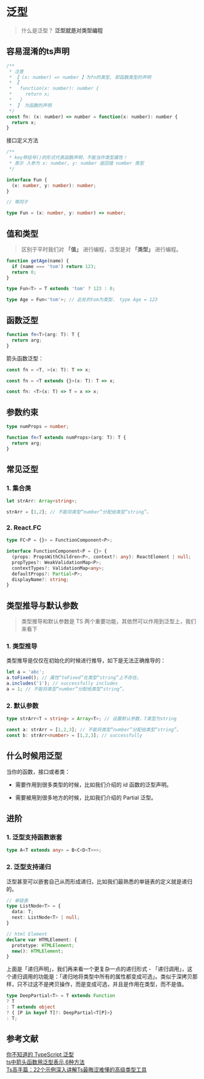 <!--
 * @Author: your name
 * @Date: 2021-09-01 20:12:47
 * @LastEditTime: 2023-01-12 16:15:57
 * @LastEditors: zhangjicheng
 * @Description: In User Settings Edit
 * @FilePath: \docs\post\knowledge\TypeScript高级\20210901_泛型.md
-->

# 泛型

> 什么是泛型？ **泛型就是对类型编程**

## 容易混淆的ts声明

``` js
/**
 * 注意
 * 【 (x: number) => number 】为fn的类型, 即函数类型的声明
 * 【
 *   function(x: number): number {
 *     return x;
 *   } 
 *  】 为函数的声明
 */
const fn: (x: number) => number = function(x: number): number {
  return x;
}
```

接口定义方法

``` ts
/**
 * key带括号()的形式代表函数声明，不能当作类型属性！
 * 表示 入参为 x: number, y: number 返回值 number 类型
 */

interface Fun {
  (x: number, y: number): number;
}

// 等同于

type Fun = (x: number, y: number) => number;
```

## 值和类型

> 区别于平时我们对 **「值」** 进行编程，泛型是对 **「类型」** 进行编程。

``` ts
function getAge(name) {
  if (name === 'tom') return 123;
  return 0;
}

type Fun<T> = T extends 'tom' ? 123 : 0;

type Age = Fun<'tom'>; // 此处的tom为类型， type Age = 123
```

## 函数泛型

``` ts
function fn<T>(arg: T): T {
  return arg;
}
```

箭头函数泛型：

``` ts
const fn = <T, >(x: T): T => x;

const fn = <T extends {}>(x: T): T => x;

const fn: <T>(x: T) => T = x => x;
```

## 参数约束

``` ts
type numProps = number;

function fn<T extends numProps>(arg: T): T {
  return arg;
}
```

## 常见泛型

### 1. 集合类

``` ts
let strArr: Array<string>;

strArr = [1,2]; // 不能将类型“number”分配给类型“string”。
```

### 2. React.FC

``` ts
type FC<P = {}> = FunctionComponent<P>;

interface FunctionComponent<P = {}> {
  (props: PropsWithChildren<P>, context?: any): ReactElement | null;
  propTypes?: WeakValidationMap<P>;
  contextTypes?: ValidationMap<any>;
  defaultProps?: Partial<P>;
  displayName?: string;
}
```

## 类型推导与默认参数

> 类型推导和默认参数是 TS 两个重要功能，其依然可以作用到泛型上，我们来看下

### 1. 类型推导

类型推导是仅仅在初始化的时候进行推导，如下是无法正确推导的：

``` ts
let a = 'abc';
a.toFixed(); // 属性“toFixed”在类型“string”上不存在。
a.includes('1'); // successfully includes
a = 1; // 不能将类型“number”分配给类型“string”。
```

### 2. 默认参数

``` ts
type strArr<T = string> = Array<T>; // 设置默认参数，T类型为string

const a: strArr = [1,2,3]; // 不能将类型“number”分配给类型“string”。
const b: strArr<number> = [1,2,3]; // successfully
```

## 什么时候用泛型

当你的函数，接口或者类：

- 需要作用到很多类型的时候，比如我们介绍的 id 函数的泛型声明。

- 需要被用到很多地方的时候，比如我们介绍的 Partial 泛型。

## 进阶

### 1. 泛型支持函数嵌套

``` ts
type A<T extends any> = B<C<D<T>>>;
```

### 2. 泛型支持递归

泛型甚至可以嵌套自己从而形成递归，比如我们最熟悉的单链表的定义就是递归的。

``` ts
// 单链表
type ListNode<T> = {
  data: T;
  next: ListNode<T> | null;
}

// html Element
declare var HTMLElement: {
  prototype: HTMLElement;
  new(): HTMLElement;
}
```

上面是「递归声明」，我们再来看一个更复杂一点的递归形式 - 「递归调用」，这个递归调用的功能是：「递归地将类型中所有的属性都变成可选」。类似于深拷贝那样，只不过这不是拷贝操作，而是变成可选，并且是作用在类型，而不是值。

``` ts
type DeepPartial<T> = T extends Function
? T
: T extends object
? { [P in keyof T]?: DeepPartial<T[P]>}
: T;
```

## 参考文献

[你不知道的 TypeScript 泛型](https://blog.csdn.net/azl397985856/article/details/106913210?utm_medium=distribute.pc_relevant_t0.none-task-blog-2%7Edefault%7EBlogCommendFromMachineLearnPai2%7Edefault-1.essearch_pc_relevant&depth_1-utm_source=distribute.pc_relevant_t0.none-task-blog-2%7Edefault%7EBlogCommendFromMachineLearnPai2%7Edefault-1.essearch_pc_relevant)  
[ts中箭头函数用泛型表示,6种方法](https://blog.csdn.net/weixin_45389051/article/details/118250554)  
[Ts高手篇：22个示例深入讲解Ts最晦涩难懂的高级类型工具](https://juejin.cn/post/6994102811218673700#heading-17)
